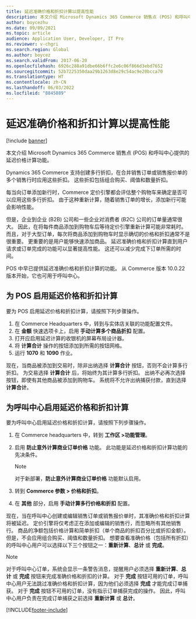 ```yaml
---
title: 延迟准确价格和折扣计算以提高性能
description: 本文介绍 Microsoft Dynamics 365 Commerce 销售点 (POS) 和呼叫中心提供的延迟价格计算功能。
author: boycezhu
ms.date: 09/09/2021
ms.topic: article
audience: Application User, Developer, IT Pro
ms.reviewer: v-chgri
ms.search.region: Global
ms.author: boycez
ms.search.validFrom: 2017-06-20
ms.openlocfilehash: 6926c288a91dbe66b6ffc2e6c06f866d3ebd7652
ms.sourcegitcommit: 52b7225350daa29b1263d8e29c54ac9e20bcca70
ms.translationtype: HT
ms.contentlocale: zh-CN
ms.lasthandoff: 06/03/2022
ms.locfileid: "8845889"
---
```

# <a name="delay-exact-price-and-discount-calculation-for-improved-performance"></a>延迟准确价格和折扣计算以提高性能

[!include [banner](includes/banner.md)]

本文介绍 Microsoft Dynamics 365 Commerce 销售点 (POS) 和呼叫中心提供的延迟价格计算功能。

Dynamics 365 Commerce 支持创建多行折扣，在合并销售订单或销售报价单的多个销售行时应用这些折扣。 这些折扣包括组合购买、阈值和数量折扣。

每当向订单添加新行时，Commerce 定价引擎都会评估整个购物车来确定是否可以应用这些多行折扣。 由于这种重新计算，随着销售订单的增长，添加新行可能会影响性能。

但是，企业到企业 (B2B) 公司和一些企业对消费者 (B2C) 公司的订单量通常很大。 因此，在将每件商品添加到购物车后等待定价引擎重新计算可能非常耗时。 而且，对于大型订单，每次将商品添加到购物车时显示确切的价格和折扣通常不是很重要。 更重要的是用户能够快速添加商品。 延迟准确价格和折扣计算直到用户请求或订单完成的功能可以显著提高性能。 这还可以减少完成下订单所需的时间。

POS 中早已提供延迟准确价格和折扣计算的功能。 从 Commerce 版本 10.0.22 版本开始，它也可用于呼叫中心。

## <a name="enable-delayed-price-and-discount-calculation-for-pos"></a>为 POS 启用延迟价格和折扣计算

要为 POS 启用延迟价格和折扣计算，请按照下列步骤操作。

1. 在 Commerce Headquarters 中，转到与实体店关联的功能配置文件。
1. 在 **金额** 快速选项卡上，启用 **手动计算多个商品折扣** 配置。
1. 打开应启用延迟计算的收银机的屏幕布局设计器。
1. 将 **计算合计** 操作的按钮添加到所需的按钮网格。
1. 运行 **1070** 和 **1090** 作业。

现在，当商品被添加到交易时，除非出纳选择 **计算合计** 按钮，否则不会计算多行折扣。 为交易选择 **计算合计** 后，将始终为其计算多行折扣。 出纳不必再次选择按钮，即使有其他商品被添加到购物车。 系统将不允许出纳捕获付款，直到选择 **计算合计**。

## <a name="enable-delayed-price-and-discount-calculation-for-call-center"></a>为呼叫中心启用延迟价格和折扣计算

要为呼叫中心启用延迟价格和折扣计算，请按照下列步骤操作。

1. 在 Commerce headquarters 中，转到 **工作区 \>功能管理**。
1. 启用 **防止意外计算商业订单价格** 功能。 此功能是延迟价格和折扣计算功能的先决条件。

    > [!NOTE]
    > 对于新部署，**防止意外计算商业订单价格** 功能默认启用。

1. 转到 **Commerce 参数 \> 价格和折扣**。
1. 在 **其他** 部分，启用 **手动计算多行价格和折扣** 配置。

现在，当在呼叫中心创建或编辑销售订单或销售报价单时，其准确价格和折扣计算将被延迟。 定价引擎将仅考虑正在添加或编辑的销售行，而忽略所有其他销售行。 商品的净额包括价格计算和简单折扣（单个商品的折扣百分比或折扣金额）。 但是，不会应用组合购买、阈值和数量折扣。 想要查看准确价格（包括所有折扣）的呼叫中心用户可以选择以下三个按钮之一：**重新计算**、**总计** 或 **完成**。

> [!NOTE]
> 对于呼叫中心订单，系统会显示一条警告消息，提醒用户必须选择 **重新计算**、**总计** 或 **完成** 按钮来完成准确价格和折扣的计算。 对于 **完成** 按钮可用的订单，呼叫中心用户无法跳过准确价格和折扣计算，因为他们必须选择 **完成** 才能完成订单捕获。 对于 **完成** 按钮不可用的订单，没有指示订单捕获完成的操作。 因此，呼叫中心用户负责在完成订单捕获之前选择 **重新计算** 或 **总计**。

[!INCLUDE[footer-include](../includes/footer-banner.md)]
